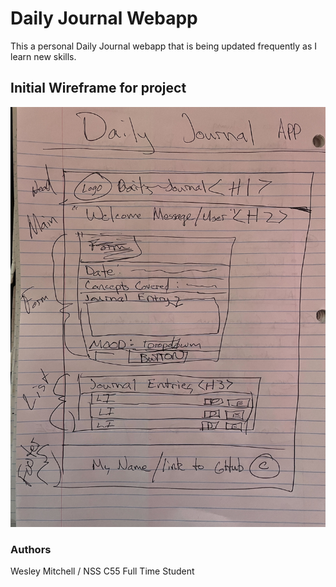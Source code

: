 # Daily Journal Webapp
This a personal Daily Journal webapp that is being updated frequently
as I learn new skills. 

## Initial Wireframe for project
![dailyJournalWireframe](/images/dailyJournalWireframe.jpg)

### Authors
Wesley Mitchell / NSS C55 Full Time Student